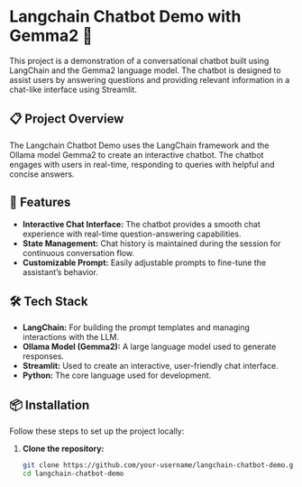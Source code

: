 # Langchain Chatbot Demo with Gemma2 💬

This project is a demonstration of a conversational chatbot built using LangChain and the Gemma2 language model. The chatbot is designed to assist users by answering questions and providing relevant information in a chat-like interface using Streamlit.

## 📋 Project Overview

The Langchain Chatbot Demo uses the LangChain framework and the Ollama model Gemma2 to create an interactive chatbot. The chatbot engages with users in real-time, responding to queries with helpful and concise answers.

## 🚀 Features

- **Interactive Chat Interface:** The chatbot provides a smooth chat experience with real-time question-answering capabilities.
- **State Management:** Chat history is maintained during the session for continuous conversation flow.
- **Customizable Prompt:** Easily adjustable prompts to fine-tune the assistant’s behavior.

## 🛠️ Tech Stack

- **LangChain:** For building the prompt templates and managing interactions with the LLM.
- **Ollama Model (Gemma2):** A large language model used to generate responses.
- **Streamlit:** Used to create an interactive, user-friendly chat interface.
- **Python:** The core language used for development.

## 📦 Installation

Follow these steps to set up the project locally:

1. **Clone the repository:**

   ```bash
   git clone https://github.com/your-username/langchain-chatbot-demo.git
   cd langchain-chatbot-demo

